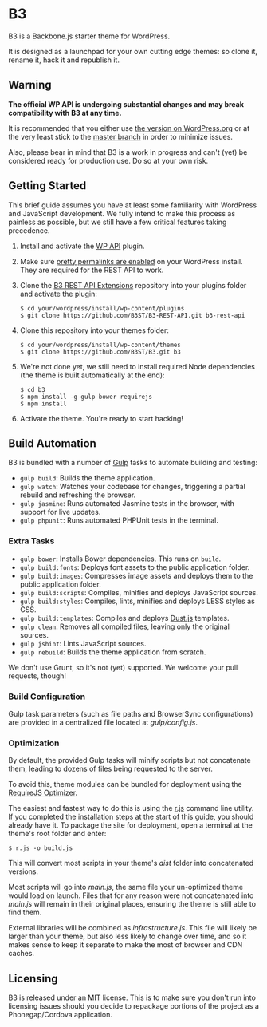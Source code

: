 # B3

B3 is a Backbone.js starter theme for WordPress.

It is designed as a launchpad for your own cutting edge themes: so clone it, rename it, hack it and republish it.

## Warning

**The official WP API is undergoing substantial changes and may break compatibility with B3 at any time.**

It is recommended that you either use [the version on WordPress.org](https://wordpress.org/plugins/json-rest-api/) or at the very least stick to the [master branch](https://github.com/WP-API/WP-API) in order to minimize issues.

Also, please bear in mind that B3 is a work in progress and can't (yet) be considered ready for production use. Do so at your own risk.

## Getting Started

This brief guide assumes you have at least some familiarity with WordPress and JavaScript development.  We fully intend to make this process as painless as possible, but we still have a few critical features taking precedence.

1. Install and activate the [WP API](https://wordpress.org/plugins/json-rest-api/) plugin.
2. Make sure [pretty permalinks are enabled](http://codex.wordpress.org/Using_Permalinks) on your WordPress install. They are required for the REST API to work.
3. Clone the [B3 REST API Extensions](https://github.com/B3ST/B3-REST-API) repository into your plugins folder and activate the plugin:

    ```
    $ cd your/wordpress/install/wp-content/plugins
    $ git clone https://github.com/B3ST/B3-REST-API.git b3-rest-api
    ```

4. Clone this repository into your themes folder:

    ```
    $ cd your/wordpress/install/wp-content/themes
    $ git clone https://github.com/B3ST/B3.git b3
    ```

5. We're not done yet, we still need to install required Node dependencies (the theme is built automatically at the end):

    ```
    $ cd b3
    $ npm install -g gulp bower requirejs
    $ npm install
    ```

6. Activate the theme. You're ready to start hacking!

## Build Automation

B3 is bundled with a number of [Gulp](http://gulpjs.com/) tasks to automate building and testing:

* `gulp build`: Builds the theme application.
* `gulp watch`: Watches your codebase for changes, triggering a partial rebuild and refreshing the browser.
* `gulp jasmine`: Runs automated Jasmine tests in the browser, with support for live updates.
* `gulp phpunit`: Runs automated PHPUnit tests in the terminal.

### Extra Tasks

* `gulp bower`: Installs Bower dependencies. This runs on `build`.
* `gulp build:fonts`: Deploys font assets to the public application folder.
* `gulp build:images`: Compresses image assets and deploys them to the public application folder.
* `gulp build:scripts`: Compiles, minifies and deploys JavaScript sources.
* `gulp build:styles`: Compiles, lints, minifies and deploys LESS styles as CSS.
* `gulp build:templates`: Compiles and deploys [Dust.js](https://linkedin.github.io/dustjs/) templates.
* `gulp clean`: Removes all compiled files, leaving only the original sources.
* `gulp jshint`: Lints JavaScript sources.
* `gulp rebuild`: Builds the theme application from scratch.

We don't use Grunt, so it's not (yet) supported.  We welcome your pull requests, though!

### Build Configuration

Gulp task parameters (such as file paths and BrowserSync configurations) are provided in a centralized file located at _gulp/config.js_.

### Optimization

By default, the provided Gulp tasks will minify scripts but not concatenate them, leading to dozens of files being requested to the server.

To avoid this, theme modules can be bundled for deployment using the [RequireJS Optimizer](http://requirejs.org/docs/optimization.html).

The easiest and fastest way to do this is using the [r.js](https://github.com/jrburke/r.js) command line utility. If you completed the installation steps at the start of this guide, you should already have it. To package the site for deployment, open a terminal at the theme's root folder and enter:

```
$ r.js -o build.js
```

This will convert most scripts in your theme's _dist_ folder into concatenated versions.

Most scripts will go into _main.js_, the same file your un-optimized theme would load on launch. Files that for any reason were not concatenated into _main.js_ will remain in their original places, ensuring the theme is still able to find them.

External libraries will be combined as _infrastructure.js_. This file will likely be larger than your theme, but also less likely to change over time, and so it makes sense to keep it separate to make the most of browser and CDN caches.

## Licensing

B3 is released under an MIT license. This is to make sure you don't run into licensing issues should you decide to repackage portions of the project as a Phonegap/Cordova application.
